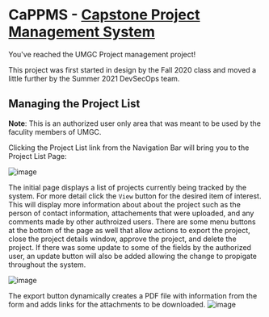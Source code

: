 # CaPPMS - [Capstone Project Management System](https://umgc-cappms.azurewebsites.net)

You've reached the UMGC Project management project!

This project was first started in design by the Fall 2020 class and moved a little further by the Summer 2021 DevSecOps team.

## Managing the Project List

**Note**: This is an authorized user only area that was meant to be used by the faculity members of UMGC.

Clicking the Project List link from the Navigation Bar will bring you to the Project List Page:

![image](https://user-images.githubusercontent.com/4316475/126079932-56ddc0fa-004b-4100-be8a-6c3e2db1f229.png)

The initial page displays a list of projects currently being tracked by the system. For more detail click the `View` button for the desired item of interest.
This will display more information about about the project such as the person of contact information, attachements that were uploaded, and any comments made by other authroized users. There are some menu buttons at the bottom of the page as well that allow actions to export the project, close the project details window, approve the project, and delete the project. If there was some update to some of the fields by the authorized user, an update button will also be added allowing the change to propigate throughout the system.

![image](https://user-images.githubusercontent.com/4316475/126080053-6e79d456-45a4-46ca-a9ae-75edca520b29.png)

The export button dynamically creates a PDF file with information from the form and adds links for the attachments to be downloaded.
![image](https://user-images.githubusercontent.com/4316475/126080081-1207a490-2f3a-482b-b0e6-2f28235d0452.png)

